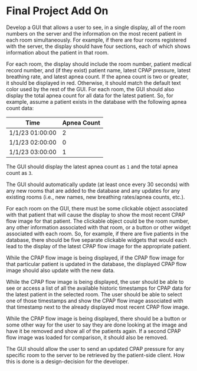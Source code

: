 # Final Project Add On

Develop a GUI that allows a user to see, in a single display, all of the
room numbers on the server and the information on the most recent patient in each room
simultaneously.  For example, if there are four rooms registered
with the server, the display should have four sections, each of which shows
information about the patient in that room.

For each room, the display should include the room number, patient medical 
record number, and (if they exist) patient name, latest CPAP pressure, latest
breathing rate, and latest apnea count.  If the apnea count is two or greater,
it should be displayed in red.  Otherwise, it should match the default text
color used by the rest of the GUI.  For each room, the GUI should also
display the total apnea count for all data for the latest patient.  So, for
example, assume a patient exists in the database with the following apnea count data:

| Time | Apnea Count |
| --- | --- |
| 1/1/23 01:00:00 | 2 |
| 1/1/23 02:00:00 | 0 |
| 1/1/23 03:00:00 | 1 |

The GUI should display the latest apnea count as `1` and the total apnea
count as `3`.


The GUI should automatically update (at least once every 30 seconds) with any 
new rooms that are added to the database and any updates for any existing
rooms (i.e., new names, new breathing rates/apnea counts, etc.).

For each room on the GUI, there must be some clickable object associated
with that patient that will cause the display to show the most recent
CPAP flow image for that patient.  The clickable object could be the room
number, any other information associated with that room, or a button or other 
widget associated with each room.  So, for example, if there are five patients in the 
database, there should be five separate clickable widgets that would each lead to the 
display of the latest CPAP flow image for the appropriate patient.  

While the CPAP flow image is being displayed, if the CPAP flow image for that 
particular patient is updated in the database, the displayed CPAP flow image 
should also update with the new data.

While the CPAP flow image is being displayed, the user should be able to see or
access a list of all the available historic timestamps for CPAP data 
for the latest patient in the selected room.  The user should be able to select 
one of those
timestamps and show the CPAP flow image associated with that timestamp next to the
already displayed most recent CPAP flow image.

While the CPAP flow image is being displayed, there should be a button or some other 
way for the user to say they are done looking at the image and have it
be removed and show all of the patients again.  If a second CPAP flow image was 
loaded for comparison, it should also be removed.

The GUI should allow the user to send an updated CPAP pressure for any specific 
room to the server to be retrieved by the patient-side client.  How this is
done is a design-decision for the developer.
